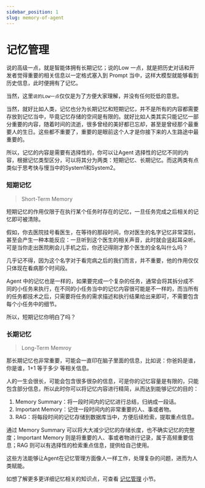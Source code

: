 ```yaml
---
sidebar_position: 1
slug: memory-of-agent
---
```


# 记忆管理

说的高级一点，就是智能体拥有长期记忆；说的Low 一点，就是把历史对话和开发者觉得重要的相关信息以一定格式塞入到 Prompt 当中，这样大模型就能够看到历史信息，此时便拥有了记忆。

当然，这里`说的Low一点`仅仅是为了方便大家理解，并没有任何贬低的意思。

当然，就好比如人类，记忆也分为长期记忆和短期记忆，并不是所有的内容都需要存放到记忆当中，毕竟记忆存储的空间是有限的。就好比如人类其实只能记忆一部分重要的内容，随着时间的流逝，很多曾经的美好都已忘却，甚至是曾经那个最重要人的生日。这些都不重要了，重要的是眼前这个人才是你接下来的人生路途中最重要的。

所以，记忆的内容是需要有选择性的，你可以让Agent 选择性的记忆不同的内容，根据记忆类型区分，可以将其分为两类：短期记忆、长期记忆。而这两类有点类似于思考快与慢当中的System1和System2。

### 短期记忆

> Short-Term Memory

短期记忆的作用仅限于在执行某个任务时存在的记忆，一旦任务完成之后相关的记忆即可被清除。

假如，你去医院挂号看医生，在等待的那段时间，你对医生的名字记忆非常深刻，甚至会产生一种本能反应：一旦听到这个医生的相关声音，此时就会竖起耳朵听。可是当你走出医院刷会儿手机之后，你还记得刚才那个医生的全名叫什么吗？

几乎记不得，因为这个名字对于看完病之后的我们而言，并不重要，他的作用仅仅只体现在看病那个时间段。

Agent 中的记忆也是一样的，如果要完成一个复杂的任务，通常会将其拆分成不同的小任务来执行，在不同的小任务当中的记忆内容很可能是不一样的，而当所有的任务都技术之后，只需要将任务的需求描述和执行结果给出来即可，不需要包含每个小任务中的细节。

所以，短期记忆你明白了吗？

### 长期记忆

> Long-Term Memroy

那长期记忆也非常重要，可能会一直印在脑子里面的信息，比如说：你爸妈是谁，你是谁，1+1 等于多少 等相关信息。

人的一生会很长，可能会包含很多很杂的信息，可是你的记忆容量是有限的，只能包含部分信息，所以此时你可以将记忆内容进行精简，从而达到能够记忆的目的：

1. Memory Summary：将一段时间内的记忆进行总结，归纳成一段话。
2. Important Memory：记住一段时间内的非常重要的人、事或者物。
3. RAG：将每段时间的记忆存储到数据库当中，方便后续检索，提取重点信息。

通过 Memory Summary 可以将大大减少记忆的存储长度，也不确实记忆的完整度；Important Memory 则是将重要的人、事或者物进行记录，属于高频重要信息；RAG 则可以有选择性的检索重点信息，提供给自己使用。

这些方法能够让Agent在记忆管理方面像人一样工作，处理复杂的问题，进而为人类赋能。

如想了解更多更详细记忆相关的知识点，可查看 [记忆管理](./01-memory.md) 小节。